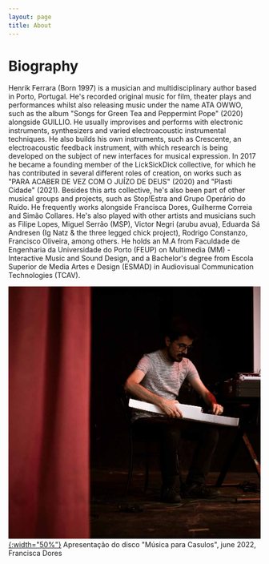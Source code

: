 ```yaml
---
layout: page
title: About
---
```

# Biography

Henrik Ferrara (Born 1997) is a musician and multidisciplinary author based in Porto, Portugal. He's recorded original music for film, theater plays and performances whilst also releasing music under the name ATA OWWO, such as the album "Songs for Green Tea and Peppermint Pope" (2020) alongside GUILLIO. He usually improvises and performs with electronic instruments, synthesizers and varied electroacoustic instrumental techniques. He also builds his own instruments, such as Crescente, an electroacoustic feedback instrument, with which research is being developed on the subject of new interfaces for musical expression. In 2017 he became a founding member of the LickSickDick collective, for which he has contributed in several different roles of creation, on works such as "PARA ACABER DE VEZ COM O JUÍZO DE DEUS" (2020) and "Plasti Cidade" (2021). Besides this arts collective, he's also been part of other musical groups and projects, such as Stop!Estra and Grupo Operário do Ruído. He frequently works alongside Francisca Dores, Guilherme Correia and Simão Collares. He's also played with other artists and musicians such as Filipe Lopes, Miguel Serrão (MSP), Victor Negri (arubu avua), Eduarda Sá Andresen (Ig Natz & the three legged chick project), Rodrigo Constanzo, Francisco Oliveira, among others.
He holds an M.A from Faculdade de Engenharia da Universidade do Porto (FEUP) on Multimedia (MM) - Interactive Music and Sound Design, and a Bachelor's degree from Escola Superior de Media Artes e Design (ESMAD) in Audiovisual Communication Technologies (TCAV).



[![MUSICA_PARA_CASULOS_03_JUN_22](/assets/about/03_JUN22-MusicaCasulos.jpg){:width="50%"}](/assets/about/03_JUN22-MusicaCasulos.jpg)
Apresentação do disco "Música para Casulos", june 2022, Francisca Dores
